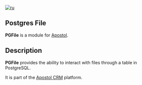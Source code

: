 [![ru](https://img.shields.io/badge/lang-ru-green.svg)](https://github.com/apostoldevel/module-PGFile/blob/master/README.ru-RU.md)

Postgres File
-
**PGFile** is a module for [Apostol](https://github.com/apostoldevel/apostol).

Description
-
**PGFile** provides the ability to interact with files through a table in PostgreSQL.

It is part of the [Apostol CRM](https://github.com/apostoldevel/db-platform/wiki) platform.